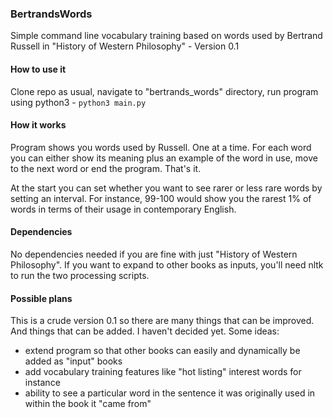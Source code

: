 ### BertrandsWords
Simple command line vocabulary training based on words used by Bertrand Russell
in "History of Western Philosophy" - Version 0.1

#### How to use it
Clone repo as usual, navigate to "bertrands_words" directory, 
run program using python3 - `python3 main.py`

#### How it works
Program shows you words used by Russell. One at a time. For each word you can either
show its meaning plus an example of the word in use, move to the next word or end
the program. That's it.

At the start you can set whether you want to see rarer or less rare words
by setting an interval. For instance, 99-100 would show you the rarest 1% of words
in terms of their usage in contemporary English.

#### Dependencies
No dependencies needed if you are fine with just "History of Western Philosophy".
If you want to expand to other books as inputs, you'll need nltk to run
the two processing scripts.

#### Possible plans
This is a crude version 0.1 so there are many things that can be improved.
And things that can be added. I haven't decided yet. Some ideas: 
- extend program so that other books can easily and dynamically be added as "input" books
- add vocabulary training features like "hot listing" interest words for instance
- ability to see a particular word in the sentence it was originally used in within the book
it "came from"